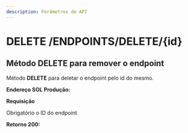 ```yaml
---
description: Parâmetros de API
---
```


# DELETE /ENDPOINTS/DELETE/{id}

## Método DELETE para remover o endpoint

Método **DELETE** para deletar o endpoint pelo id do mesmo.

**Endereço SOL Produção:**&#x20;

**Requisição**

Obrigatório o ID do endpoint

**Retorno 200:**

